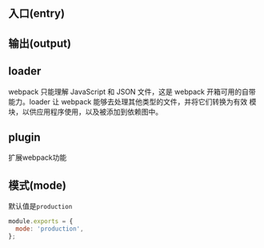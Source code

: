 ## 入口(entry)
## 输出(output)
## loader
webpack 只能理解 JavaScript 和 JSON 文件，这是 webpack 开箱可用的自带能力。loader 让 webpack 能够去处理其他类型的文件，并将它们转换为有效 模块，以供应用程序使用，以及被添加到依赖图中。
## plugin
扩展webpack功能
## 模式(mode)
默认值是`production`
```javascript
module.exports = {
  mode: 'production',
};
```

